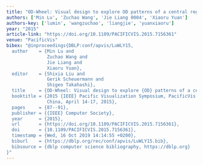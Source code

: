 ```yaml
---
title: "OD-Wheel: Visual design to explore OD patterns of a central region"
authors: ['Min Lu', 'Zuchao Wang', 'Jie Liang 0004', 'Xiaoru Yuan']
authors-key: ['lumin', 'wangzuchao', 'liangjie', 'yuanxiaoru']
year: "2015"
article-link: "https://doi.org/10.1109/PACIFICVIS.2015.7156361"
venue: "PacificVis"
bibex: "@inproceedings{DBLP:conf/apvis/LuWLY15,
  author    = {Min Lu and
               Zuchao Wang and
               Jie Liang and
               Xiaoru Yuan},
  editor    = {Shixia Liu and
               Gerik Scheuermann and
               Shigeo Takahashi},
  title     = {OD-Wheel: Visual design to explore {OD} patterns of a central region},
  booktitle = {2015 {IEEE} Pacific Visualization Symposium, PacificVis 2015, Hangzhou,
               China, April 14-17, 2015},
  pages     = {87--91},
  publisher = {{IEEE} Computer Society},
  year      = {2015},
  url       = {https://doi.org/10.1109/PACIFICVIS.2015.7156361},
  doi       = {10.1109/PACIFICVIS.2015.7156361},
  timestamp = {Wed, 16 Oct 2019 14:14:55 +0200},
  biburl    = {https://dblp.org/rec/conf/apvis/LuWLY15.bib},
  bibsource = {dblp computer science bibliography, https://dblp.org}
}"
---
```

